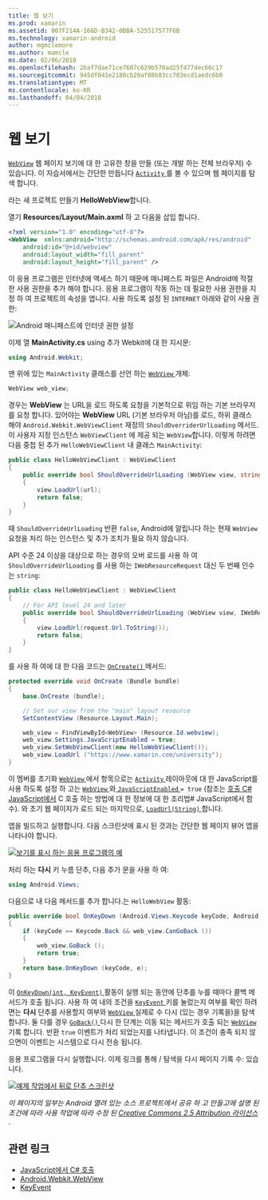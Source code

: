```yaml
---
title: 웹 보기
ms.prod: xamarin
ms.assetid: 807F214A-166D-B342-0BBA-525517577F6B
ms.technology: xamarin-android
author: mgmclemore
ms.author: mamcle
ms.date: 02/06/2018
ms.openlocfilehash: 2baf7dae71ce7607c629b570ad25f477dec66c17
ms.sourcegitcommit: 945df041e2180cb20af08b83cc703ecd1aedc6b0
ms.translationtype: MT
ms.contentlocale: ko-KR
ms.lasthandoff: 04/04/2018
---
```

# <a name="web-view"></a>웹 보기

[`WebView`](https://developer.xamarin.com/api/type/Android.Webkit.WebView/) 웹 페이지 보기에 대 한 고유한 창을 만들 (또는 개발 하는 전체 브라우저) 수 있습니다. 이 자습서에서는 간단한 만듭니다 [ `Activity` ](https://developer.xamarin.com/api/type/Android.App.Activity/) 를 볼 수 있으며 웹 페이지를 탐색 합니다.

라는 새 프로젝트 만들기 **HelloWebView**합니다.

열기 **Resources/Layout/Main.axml** 하 고 다음을 삽입 합니다.

```xml
<?xml version="1.0" encoding="utf-8"?>
<WebView  xmlns:android="http://schemas.android.com/apk/res/android"
    android:id="@+id/webview"
    android:layout_width="fill_parent"
    android:layout_height="fill_parent" />
```

이 응용 프로그램은 인터넷에 액세스 하기 때문에 매니페스트 파일은 Android에 적절 한 사용 권한을 추가 해야 합니다. 응용 프로그램이 작동 하는 데 필요한 사용 권한을 지정 하 여 프로젝트의 속성을 엽니다. 사용 하도록 설정 된 `INTERNET` 아래와 같이 사용 권한:

![Android 매니페스트에 인터넷 권한 설정](web-view-images/01-set-internet-permissions.png)

이제 열 **MainActivity.cs** using 추가 Webkit에 대 한 지시문:

```csharp
using Android.Webkit;
```

맨 위에 있는 `MainActivity` 클래스를 선언 하는 [ `WebView` ](https://developer.xamarin.com/api/type/Android.Webkit.WebView/) 개체:

```csharp
WebView web_view;
```

경우는 **WebView** 는 URL을 로드 하도록 요청을 기본적으로 위임 하는 기본 브라우저를 요청 합니다. 있어야는 **WebView** URL (기본 브라우저 아님)를 로드, 하위 클래스 해야 `Android.Webkit.WebViewClient` 재정의 `ShouldOverriderUrlLoading` 메서드. 이 사용자 지정 인스턴스 `WebViewClient` 에 제공 되는 `WebView`합니다. 이렇게 하려면 다음 중첩 된 추가 `HelloWebViewClient` 내 클래스 `MainActivity`:

```csharp
public class HelloWebViewClient : WebViewClient
{
    public override bool ShouldOverrideUrlLoading (WebView view, string url)
    {
        view.LoadUrl(url);
        return false;
    }
}
```

때 `ShouldOverrideUrlLoading` 반환 `false`, Android에 알립니다 하는 현재 `WebView` 요청을 처리 하는 인스턴스 및 추가 조치가 필요 하지 않습니다. 

API 수준 24 이상을 대상으로 하는 경우의 오버 로드를 사용 하 여 `ShouldOverrideUrlLoading` 를 사용 하는 `IWebResourceRequest` 대신 두 번째 인수는 `string`:

```csharp
public class HelloWebViewClient : WebViewClient
{
    // For API level 24 and later
    public override bool ShouldOverrideUrlLoading (WebView view, IWebResourceRequest request)
    {
        view.LoadUrl(request.Url.ToString());
        return false;
    }
}
```

를 사용 하 여에 대 한 다음 코드는 [ `OnCreate()` ](https://developer.xamarin.com/api/member/Android.App.Activity.OnCreate/(Android.OS.Bundle)) 메서드:

```csharp
protected override void OnCreate (Bundle bundle)
{
    base.OnCreate (bundle);

    // Set our view from the "main" layout resource
    SetContentView (Resource.Layout.Main);

    web_view = FindViewById<WebView> (Resource.Id.webview);
    web_view.Settings.JavaScriptEnabled = true;
    web_view.SetWebViewClient(new HelloWebViewClient());
    web_view.LoadUrl ("https://www.xamarin.com/university");
}
```

이 멤버를 초기화 [ `WebView` ](https://developer.xamarin.com/api/type/Android.Webkit.WebView/) 에서 항목으로는 [ `Activity` ](https://developer.xamarin.com/api/type/Android.App.Activity/) 레이아웃에 대 한 JavaScript를 사용 하도록 설정 하 고는 [ `WebView` ](https://developer.xamarin.com/api/type/Android.Webkit.WebView/) 와[ `JavaScriptEnabled` ](https://developer.xamarin.com/api/property/Android.Webkit.WebSettings.JavaScriptEnabled/) 
 `= true` (참조는 [호출 C\# JavaScript에서](https://developer.xamarin.com/recipes/android/controls/webview/call_csharp_from_javascript) C 호출 하는 방법에 대 한 정보에 대 한 조리법\# JavaScript에서 함수). 와 초기 웹 페이지가 로드 되는 마지막으로, [ `LoadUrl(String)` ](https://developer.xamarin.com/api/type/Android.Webkit.WebView/%2fM%2fLoadUrl)합니다.

앱을 빌드하고 실행합니다. 다음 스크린샷에 표시 된 것과는 간단한 웹 페이지 뷰어 앱을 나타나야 합니다.

[![보기를 표시 하는 응용 프로그램의 예](web-view-images/02-simple-webview-app-sml.png)](web-view-images/02-simple-webview-app.png#lightbox)

처리 하는 **다시** 키 누름 단추, 다음 추가 문을 사용 하 여:

```csharp
using Android.Views;
```

다음으로 내 다음 메서드를 추가 합니다.는 `HelloWebView` 활동:

```csharp
public override bool OnKeyDown (Android.Views.Keycode keyCode, Android.Views.KeyEvent e)
{
    if (keyCode == Keycode.Back && web_view.CanGoBack ())
    {
        web_view.GoBack ();
        return true;
    }
    return base.OnKeyDown (keyCode, e);
}
```

이 [ `OnKeyDown(int, KeyEvent)` ](https://developer.xamarin.com/api/member/Android.App.Activity.OnKeyDown/(Android.Views.Keycode%2cAndroid.Views.KeyEvent)) 활동이 실행 되는 동안에 단추를 누를 때마다 콜백 메서드가 호출 됩니다. 사용 하 여 내의 조건을 [ `KeyEvent` ](https://developer.xamarin.com/api/type/Android.Views.KeyEvent/) 키를 눌렀는지 여부를 확인 하려면는 **다시** 단추를 사용할지 여부와 [ `WebView` ](https://developer.xamarin.com/api/type/Android.Webkit.WebView/) 실제로 수 다시 (있는 경우 기록을)을 탐색 합니다. 둘 다를 경우 [ `GoBack()` ](https://developer.xamarin.com/api/member/Android.Webkit.WebView.GoBack/) 다시 한 단계는 이동 되는 메서드가 호출 되는 [ `WebView` ](https://developer.xamarin.com/api/type/Android.Webkit.WebView/) 기록 합니다. 반환 `true` 이벤트가 처리 되었는지를 나타냅니다. 이 조건이 충족 되지 않으면이 이벤트는 시스템으로 다시 전송 됩니다.

응용 프로그램을 다시 실행합니다. 이제 링크를 통해 / 탐색을 다시 페이지 기록 수: 있습니다.

[![예제 작업에서 뒤로 단추 스크린샷](web-view-images/03-back-button-sml.png)](web-view-images/03-back-button.png#lightbox)


*이 페이지의 일부는 Android 열려 있는 소스 프로젝트에서 공유 하 고 만들고에 설명 된 조건에 따라 사용 작업에 따라 수정 된*
[*Creative Commons 2.5 Attribution 라이선스* ](http://creativecommons.org/licenses/by/2.5/).


## <a name="related-links"></a>관련 링크

- [JavaScript에서 C# 호출](https://developer.xamarin.com/recipes/android/controls/webview/call_csharp_from_javascript)
- [Android.Webkit.WebView](https://developer.xamarin.com/api/type/Android.Webkit.WebView)
- [KeyEvent](https://developer.xamarin.com/api/type/Android.Webkit.WebView/Client)
